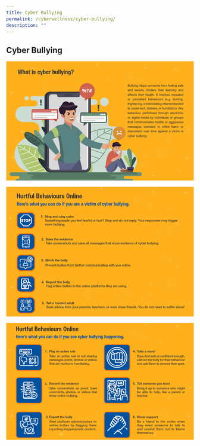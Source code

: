 ```yaml
---
title: Cyber Bullying
permalink: /cyberwellness/cyber-bullying/
description: ""
---
```

## Cyber Bullying
![](/images/Well%20Being%20Guide/Cyber%20Wellness/cyberwellness_1.png)

![](/images/Well%20Being%20Guide/Cyber%20Wellness/cyberwellness_2.png)

![](/images/Well%20Being%20Guide/Cyber%20Wellness/cyberwellness_3.png)